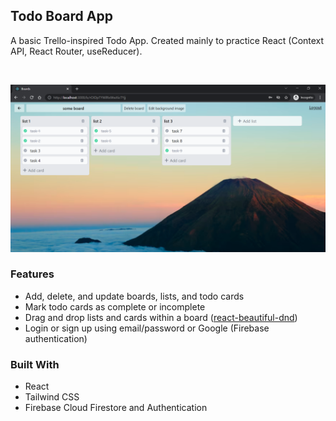 ## Todo Board App

A basic Trello-inspired Todo App. Created mainly to practice React (Context API, React Router, useReducer).

<br />

![screenshot.png](https://github.com/sarah157/todo-board-app/blob/main/screenshot.png)

### Features
- Add, delete, and update boards, lists, and todo cards
- Mark todo cards as complete or incomplete
- Drag and drop lists and cards within a board ([react-beautiful-dnd](https://github.com/atlassian/react-beautiful-dnd))
- Login or sign up using email/password or Google (Firebase authentication)

### Built With
- React
- Tailwind CSS
- Firebase Cloud Firestore and Authentication

